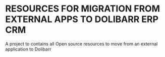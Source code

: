 # RESOURCES FOR MIGRATION FROM EXTERNAL APPS TO DOLIBARR ERP CRM
A project to contains all Open source resources to move from an external application to Dolibarr
